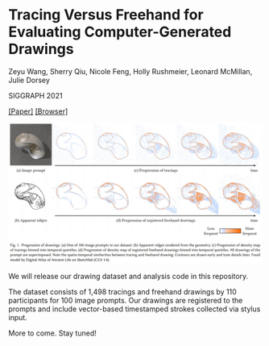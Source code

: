 # Tracing Versus Freehand for Evaluating Computer-Generated Drawings

Zeyu Wang, Sherry Qiu, Nicole Feng, Holly Rushmeier, Leonard McMillan, Julie Dorsey

SIGGRAPH 2021

[[Paper]](https://graphics.cs.yale.edu/sites/default/files/tracing-vs-freehand_0.pdf)
[[Browser]](http://tracer.cs.yale.edu:8000/tracing-vs-freehand/)

![teaser](teaser.jpg)

We will release our drawing dataset and analysis code in this repository.

The dataset consists of 1,498 tracings and freehand drawings by 110 participants for 100 image prompts. Our drawings are registered to the prompts and include vector-based timestamped strokes collected via stylus input.

More to come. Stay tuned!
